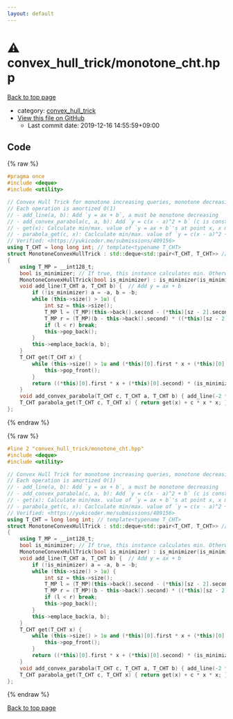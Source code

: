 ```yaml
---
layout: default
---
```


<!-- mathjax config similar to math.stackexchange -->
<script type="text/javascript" async
  src="https://cdnjs.cloudflare.com/ajax/libs/mathjax/2.7.5/MathJax.js?config=TeX-MML-AM_CHTML">
</script>
<script type="text/x-mathjax-config">
  MathJax.Hub.Config({
    TeX: { equationNumbers: { autoNumber: "AMS" }},
    tex2jax: {
      inlineMath: [ ['$','$'] ],
      processEscapes: true
    },
    "HTML-CSS": { matchFontHeight: false },
    displayAlign: "left",
    displayIndent: "2em"
  });
</script>

<script type="text/javascript" src="https://cdnjs.cloudflare.com/ajax/libs/jquery/3.4.1/jquery.min.js"></script>
<script src="https://cdn.jsdelivr.net/npm/jquery-balloon-js@1.1.2/jquery.balloon.min.js" integrity="sha256-ZEYs9VrgAeNuPvs15E39OsyOJaIkXEEt10fzxJ20+2I=" crossorigin="anonymous"></script>
<script type="text/javascript" src="../../assets/js/copy-button.js"></script>
<link rel="stylesheet" href="../../assets/css/copy-button.css" />


# :warning: convex_hull_trick/monotone_cht.hpp

<a href="../../index.html">Back to top page</a>

* category: <a href="../../index.html#a1f2c13e39c190602cc1599f47ad6179">convex_hull_trick</a>
* <a href="{{ site.github.repository_url }}/blob/master/convex_hull_trick/monotone_cht.hpp">View this file on GitHub</a>
    - Last commit date: 2019-12-16 14:55:59+09:00




## Code

<a id="unbundled"></a>
{% raw %}
```cpp
#pragma once
#include <deque>
#include <utility>

// Convex Hull Trick for monotone increasing queries, monotone decreasing slopes
// Each operation is amortized O(1)
// - add_line(a, b): Add `y = ax + b`, a must be monotone decreasing
// - add_convex_parabola(c, a, b): Add `y = c(x - a)^2 + b` (c is constant & a is monotone increasing)
// - get(x): Calculate min/max. value of `y = ax + b`'s at point x, x must be monotone increasing
// - parabola_get(c, x): Caclculate min/max. value of `y = c(x - a)^2 + b`'s
// Verified: <https://yukicoder.me/submissions/409156>
using T_CHT = long long int; // template<typename T_CHT>
struct MonotoneConvexHullTrick : std::deque<std::pair<T_CHT, T_CHT>> // (a, b) means `y = ax + b`
{
    using T_MP = __int128_t;
    bool is_minimizer; // If true, this instance calculates min. Otherwise, calculates max.
    MonotoneConvexHullTrick(bool is_minimizer) : is_minimizer(is_minimizer) {}
    void add_line(T_CHT a, T_CHT b) {  // Add y = ax + b
        if (!is_minimizer) a = -a, b = -b;
        while (this->size() > 1u) {
            int sz = this->size();
            T_MP l = (T_MP)(this->back().second - (*this)[sz - 2].second) * (this->back().first - a); // Overflow might occur here.
            T_MP r = (T_MP)(b - this->back().second) * ((*this)[sz - 2].first - this->back().first);
            if (l < r) break;
            this->pop_back();
        }
        this->emplace_back(a, b);
    }
    T_CHT get(T_CHT x) { 
        while (this->size() > 1u and (*this)[0].first * x + (*this)[0].second > (*this)[1].first * x + (*this)[1].second) {
            this->pop_front();
        }
        return ((*this)[0].first * x + (*this)[0].second) * (is_minimizer ? 1 : -1);
    }
    void add_convex_parabola(T_CHT c, T_CHT a, T_CHT b) { add_line(-2 * c * a, c * a * a + b); } // Add y = c(x - a)^2 + b
    T_CHT parabola_get(T_CHT c, T_CHT x) { return get(x) + c * x * x; }
};

```
{% endraw %}

<a id="bundled"></a>
{% raw %}
```cpp
#line 2 "convex_hull_trick/monotone_cht.hpp"
#include <deque>
#include <utility>

// Convex Hull Trick for monotone increasing queries, monotone decreasing slopes
// Each operation is amortized O(1)
// - add_line(a, b): Add `y = ax + b`, a must be monotone decreasing
// - add_convex_parabola(c, a, b): Add `y = c(x - a)^2 + b` (c is constant & a is monotone increasing)
// - get(x): Calculate min/max. value of `y = ax + b`'s at point x, x must be monotone increasing
// - parabola_get(c, x): Caclculate min/max. value of `y = c(x - a)^2 + b`'s
// Verified: <https://yukicoder.me/submissions/409156>
using T_CHT = long long int; // template<typename T_CHT>
struct MonotoneConvexHullTrick : std::deque<std::pair<T_CHT, T_CHT>> // (a, b) means `y = ax + b`
{
    using T_MP = __int128_t;
    bool is_minimizer; // If true, this instance calculates min. Otherwise, calculates max.
    MonotoneConvexHullTrick(bool is_minimizer) : is_minimizer(is_minimizer) {}
    void add_line(T_CHT a, T_CHT b) {  // Add y = ax + b
        if (!is_minimizer) a = -a, b = -b;
        while (this->size() > 1u) {
            int sz = this->size();
            T_MP l = (T_MP)(this->back().second - (*this)[sz - 2].second) * (this->back().first - a); // Overflow might occur here.
            T_MP r = (T_MP)(b - this->back().second) * ((*this)[sz - 2].first - this->back().first);
            if (l < r) break;
            this->pop_back();
        }
        this->emplace_back(a, b);
    }
    T_CHT get(T_CHT x) { 
        while (this->size() > 1u and (*this)[0].first * x + (*this)[0].second > (*this)[1].first * x + (*this)[1].second) {
            this->pop_front();
        }
        return ((*this)[0].first * x + (*this)[0].second) * (is_minimizer ? 1 : -1);
    }
    void add_convex_parabola(T_CHT c, T_CHT a, T_CHT b) { add_line(-2 * c * a, c * a * a + b); } // Add y = c(x - a)^2 + b
    T_CHT parabola_get(T_CHT c, T_CHT x) { return get(x) + c * x * x; }
};

```
{% endraw %}

<a href="../../index.html">Back to top page</a>

